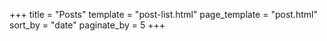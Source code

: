 +++
title = "Posts"
template = "post-list.html"
page_template = "post.html"
sort_by = "date"
paginate_by = 5
+++